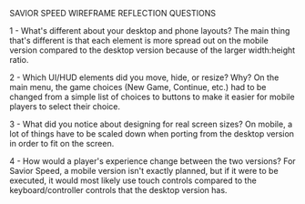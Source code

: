 SAVIOR SPEED WIREFRAME REFLECTION QUESTIONS

1 - What's different about your desktop and phone layouts?
    The main thing that's different is that each element is more spread out on the mobile version compared to the desktop version because of the larger width:height ratio.

2 - Which UI/HUD elements did you move, hide, or resize? Why?
    On the main menu, the game choices (New Game, Continue, etc.) had to be changed from a simple list of choices to buttons to make it easier for mobile players to select their choice.

3 - What did you notice about designing for real screen sizes?
    On mobile, a lot of things have to be scaled down when porting from the desktop version in order to fit on the screen.

4 - How would a player's experience change between the two versions?
    For Savior Speed, a mobile version isn't exactly planned, but if it were to be executed, it would most likely use touch controls compared to the keyboard/controller controls that the desktop version has.
